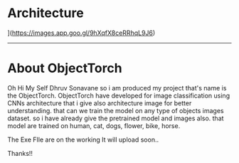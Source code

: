 Architecture
=========
[](https://github.com/user-attachments/assets/14d973e3-d39c-4818-a2ec-7791bd9e7443)](https://images.app.goo.gl/9hXqfX8ceRRhqL9J6)
*************
About ObjectTorch
=========
Oh Hi My Self Dhruv Sonavane so i am produced my project that's name is the ObjectTorch. ObjectTorch have developed for image classification using CNNs architecture that i give also architecture image for better understanding. that can we train the model on any type of objects images dataset. so i have already give the pretrained model and images also. that model are trained on human, cat, dogs, flower, bike, horse.

The Exe FIle are on the working It will upload soon..

Thanks!!
